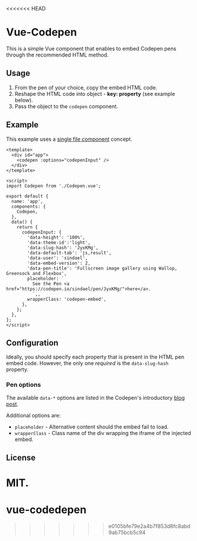 <<<<<<< HEAD
# Vue-Codepen
This is a simple Vue component that enables to embed Codepen pens through the recommended HTML method.

## Usage
1. From the pen of your choice, copy the embed HTML code.
2. Reshape the HTML code into object - **key: property** (see example below).
3. Pass the object to the `codepen` component.


## Example
This example uses a [single file component](https://vuejs.org/v2/guide/single-file-components.html) concept.

```vue
<template>
  <div id="app">
    <codepen :options="codepenInput" />
  </div>
</template>

<script>
import Codepen from './Codepen.vue';

export default {
  name: 'app',
  components: {
    Codepen,
  },
  data() {
    return {
      codepenInput: {
        'data-height': '100%',
        'data-theme-id':'light',
        'data-slug-hash': 'JyxKMg',
        'data-default-tab': 'js,result',
        'data-user': 'sindael',
        'data-embed-version': 2,
        'data-pen-title': 'Fullscreen image gallery using Wallop, Greensock and Flexbox',
        placeholder: `
          See the Pen <a href="https://codepen.io/sindael/pen/JyxKMg/">here</a>.
          `,,
        wrapperClass: 'codepen-embed',
      },
    };
  },
};
</script>
```

## Configuration
Ideally, you should specify each property that is present in the HTML pen embed code. However, the only one *required* is the `data-slug-hash` property.

### Pen options
The available `data-*` options are listed in the Codepen's introductory [blog post](https://blog.codepen.io/documentation/features/embedded-pens/#override-attributes-5).

Additional options are:
- `placeholder` - Alternative content should the embed fail to load.
- `wrapperClass` - Class name of the div wrapping the iframe of the injected embed.

## License
MIT.
=======
# vue-codedepen
>>>>>>> e0105bfe79e2a4b7f853d8fc8abd9ab75bcb5c94

